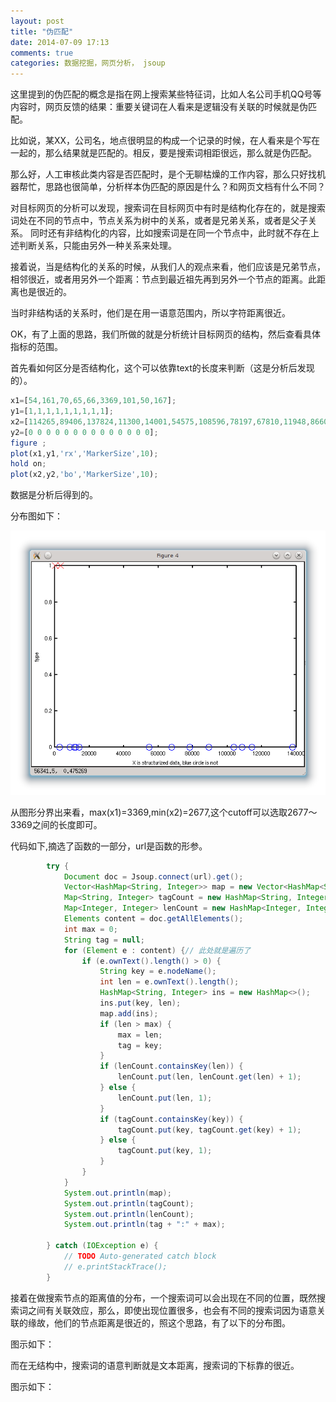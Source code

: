 ```yaml
---
layout: post
title: "伪匹配"
date: 2014-07-09 17:13
comments: true
categories: 数据挖掘，网页分析， jsoup
---
```


这里提到的伪匹配的概念是指在网上搜索某些特征词，比如人名公司手机QQ号等内容时，网页反馈的结果：重要关键词在人看来是逻辑没有关联的时候就是伪匹配。

比如说，某XX，公司名，地点很明显的构成一个记录的时候，在人看来是个写在一起的，那么结果就是匹配的。相反，要是搜索词相距很远，那么就是伪匹配。

那么好，人工审核此类内容是否匹配时，是个无聊枯燥的工作内容，那么只好找机器帮忙，思路也很简单，分析样本伪匹配的原因是什么？和网页文档有什么不同？

对目标网页的分析可以发现，搜索词在目标网页中有时是结构化存在的，就是搜索词处在不同的节点中，节点关系为树中的关系，或者是兄弟关系，或者是父子关系。
同时还有非结构化的内容，比如搜索词是在同一个节点中，此时就不存在上述判断关系，只能由另外一种关系来处理。

接着说，当是结构化的关系的时候，从我们人的观点来看，他们应该是兄弟节点，相邻很近，或者用另外一个距离：节点到最近祖先再到另外一个节点的距离。此距离也是很近的。

当时非结构话的关系时，他们是在用一语意范围内，所以字符距离很近。

OK，有了上面的思路，我们所做的就是分析统计目标网页的结构，然后查看具体指标的范围。

首先看如何区分是否结构化，这个可以依靠text的长度来判断（这是分析后发现的）。

```octave
x1=[54,161,70,65,66,3369,101,50,167];
y1=[1,1,1,1,1,1,1,1,1];
x2=[114265,89406,137824,11300,14001,54575,108596,78197,67810,11948,8660,2677,103724,8686];
y2=[0 0 0 0 0 0 0 0 0 0 0 0 0 0];
figure ;
plot(x1,y1,'rx','MarkerSize',10);
hold on;
plot(x2,y2,'bo','MarkerSize',10);
```

数据是分析后得到的。

分布图如下：

![是否结构化与最长文本长度分布图](https://raw.githubusercontent.com/aluenkinglee/aluenkinglee.github.io/source/source/images/2014-07-09-wei-pi-pei/false%20match1.png "是否结构化与最长文本长度分布图")

从图形分界出来看，max(x1)=3369,min(x2)=2677,这个cutoff可以选取2677～3369之间的长度即可。

代码如下,摘选了函数的一部分，url是函数的形参。

```java
        try {
            Document doc = Jsoup.connect(url).get();
            Vector<HashMap<String, Integer>> map = new Vector<HashMap<String, Integer>>();
            Map<String, Integer> tagCount = new HashMap<String, Integer>();
            Map<Integer, Integer> lenCount = new HashMap<Integer, Integer>();
            Elements content = doc.getAllElements();
            int max = 0;
            String tag = null;
            for (Element e : content) {// 此处就是遍历了
                if (e.ownText().length() > 0) {
                    String key = e.nodeName();
                    int len = e.ownText().length();
                    HashMap<String, Integer> ins = new HashMap<>();
                    ins.put(key, len);
                    map.add(ins);
                    if (len > max) {
                        max = len;
                        tag = key;
                    }
                    if (lenCount.containsKey(len)) {
                        lenCount.put(len, lenCount.get(len) + 1);
                    } else {
                        lenCount.put(len, 1);
                    }
                    if (tagCount.containsKey(key)) {
                        tagCount.put(key, tagCount.get(key) + 1);
                    } else {
                        tagCount.put(key, 1);
                    }
                }
            }
            System.out.println(map);
            System.out.println(tagCount);
            System.out.println(lenCount);
            System.out.println(tag + ":" + max);

        } catch (IOException e) {
            // TODO Auto-generated catch block
            // e.printStackTrace();
        }
```

接着在做搜索节点的距离值的分布，一个搜索词可以会出现在不同的位置，既然搜索词之间有关联效应，那么，即使出现位置很多，也会有不同的搜索词因为语意关联的缘故，他们的节点距离是很近的，照这个思路，有了以下的分布图。

图示如下：


而在无结构中，搜索词的语意判断就是文本距离，搜索词的下标靠的很近。

图示如下：